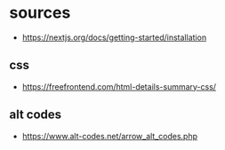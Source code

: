 # sources

- <https://nextjs.org/docs/getting-started/installation>

## css

- <https://freefrontend.com/html-details-summary-css/>


## alt codes

- <https://www.alt-codes.net/arrow_alt_codes.php>